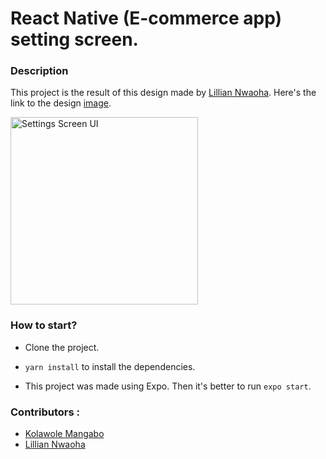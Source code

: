 # React Native (E-commerce app) setting screen. 

### Description 

This project is the result of this design made by [Lillian Nwaoha](https://www.linkedin.com/in/lillian-nwaoha/). 
Here's the link to the design [image](https://www.linkedin.com/feed/update/urn:li:activity:6832185022829645825/).

<img src="https://media-exp1.licdn.com/dms/image/C4E22AQH4uHCBj3qkfA/feedshare-shrink_1280/0/1628919844669?e=1631750400&v=beta&t=QqkG8lYxQtVOnNbAH9I_g3yvDmbWKkaxQk0VzCPoIr4" alt="Settings Screen UI" width="300"/>

### How to start?

- Clone the project.

- `yarn install` to install the dependencies.

- This project was made using Expo. 
  Then it's better to run `expo start`.

### Contributors : 
- [Kolawole Mangabo](https://github.com/koladev32)
- [Lillian Nwaoha](https://www.linkedin.com/in/lillian-nwaoha/)